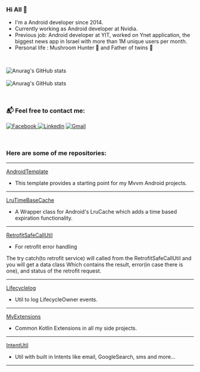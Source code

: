 

### Hi All 👋

* I'm a Android developer since 2014. 
* Currently working as Android developer at Nvidia. 
* Previous job: Android developer at YIT, worked on Ynet application, the biggest news app in Israel with more than 1M unique users per month.
* Personal life : Mushroom Hunter  🍄  and Father of twins  💪 
<br/>

<!-- ![android](https://img.shields.io/badge/-android-3b2e5a?&style=plastic&logo=android)
<br/>
![Java](https://img.shields.io/badge/-java-3f4441?style=plastic&logo=java)
<br/>
![Kotlin](https://img.shields.io/badge/-kotlin-006a71?style=plastic&logo=kotlin)
<br/> -->

![Anurag's GitHub stats](https://github-readme-stats.vercel.app/api/top-langs?username=davidHarush&show_icons=true&theme=buefy&layout=compact )
<br/><br/>
![Anurag's GitHub stats](https://github-readme-stats.vercel.app/api?username=davidHarush&show_icons=true&theme=buefy )


<!-- ![](https://github-profile-trophy.vercel.app/?username=davidHarush)
 -->

<br/>



### 📬 Feel free to contact me:

<p>
  <a href="https://www.facebook.com/davidHarush83">
    <img alt="Facebook" src="https://img.shields.io/badge/Facebook-1877f2?logo=Facebook&logoColor=white&style=for-the-badge" />
  </a>
  <a href="https://www.linkedin.com/in/dharush/"><img alt="Linkedin" src="https://img.shields.io/badge/linkedin-0077B5?logo=linkedin&logoColor=white&style=for-the-badge" /></a>
  <a href="david.harus1@gmail.com"><img alt="Gmail" src="https://img.shields.io/badge/Mail-EA4335?logo=Gmail&logoColor=white&style=for-the-badge" /></a>
</p>


<br/>


###   Here are some of me repositories:
---

[AndroidTemplate](https://github.com/davidHarush/AndroidTemplate)

* This template provides a starting point for my Mvvm Android projects.
---

[LruTimeBaseCache](https://github.com/davidHarush/LruTimeBaseCache)

* A Wrapper class for Android's LruCache which adds a time based expiration functionality.
  
---
[RetrofitSafeCallUtil](https://github.com/davidHarush/RetrofitSafeCallUtil)

* For retrofit error handling

The try catch(to retrofit service) will called from the RetrofitSafeCallUtil and you will get a data class Which contains the result, error(in case there is one), and status of the retrofit request.
  
---


[Lifecyclelog](https://github.com/davidHarush/Lifecyclelog)

* Util to log LifecycleOwner events.

---

[MyExtensions](https://github.com/davidHarush/MyExtensions)

* Common Kotlin Extensions in all my side projects.

---

[IntentUtil](https://github.com/davidHarush/IntentUtil)

* Util with built in Intents like email, GoogleSearch, sms and more...
 
---


